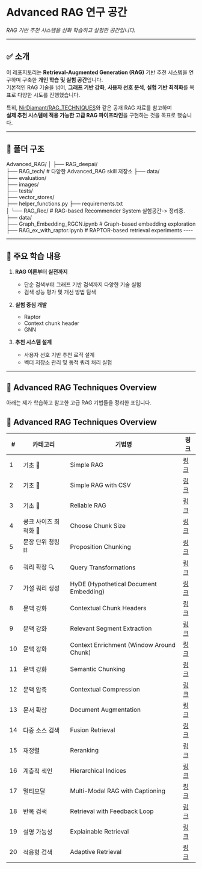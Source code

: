 # Advanced RAG 연구 공간  
_RAG 기반 추천 시스템을 심화 학습하고 실험한 공간입니다._

---

## ✅ 소개

이 레포지토리는 **Retrieval-Augmented Generation (RAG)** 기반 추천 시스템을 연구하며 구축한 **개인 학습 및 실험 공간**입니다.  
기본적인 RAG 기술을 넘어, **그래프 기반 강화**, **사용자 선호 분석**, **실험 기반 최적화**를 목표로 다양한 시도를 진행했습니다.

특히, [NirDiamant/RAG_TECHNIQUES](https://github.com/NirDiamant/RAG_TECHNIQUES)와 같은 공개 RAG 자료를 참고하며  
**실제 추천 시스템에 적용 가능한 고급 RAG 파이프라인**을 구현하는 것을 목표로 했습니다.

---

## 📂 폴더 구조
Advanced_RAG/
│
├── RAG_deepai/        
├── RAG_tech/          # 다양한 Advanced_RAG skill 저장소
├── data/              
├── evaluation/        
├── images/            
├── tests/             
├── vector_stores/     
├── helper_functions.py
├── requirements.txt   
│
└── RAG_Rec/           # RAG-based Recommender System 실험공간-> 정리중.
    ├── data/              
    ├── Graph_Embedding_RGCN.ipynb      # Graph-based embedding exploration
    ├── RAG_ex_with_raptor.ipynb        # RAPTOR-based retrieval experiments
    ----


---

## 🚩 주요 학습 내용

1. **RAG 이론부터 실전까지**
   - 단순 검색부터 그래프 기반 검색까지 다양한 기술 실험
   - 검색 성능 평가 및 개선 방법 탐색

2. **실험 중심 개발**
   - Raptor
   - Context chunk header
   - GNN 

3. **추천 시스템 설계**
   - 사용자 선호 기반 추천 로직 설계
   - 벡터 저장소 관리 및 동적 쿼리 처리 실험

---
## 📌 Advanced RAG Techniques Overview

아래는 제가 학습하고 참고한 고급 RAG 기법들을 정리한 표입니다.

## 📌 Advanced RAG Techniques Overview

| #  | 카테고리           | 기법명                                         | 링크                                                                                                                         |
|----|--------------------|-----------------------------------------------|------------------------------------------------------------------------------------------------------------------------------|
| 1  | 기초 🌱            | Simple RAG                                    | [링크](https://github.com/kimminyeol/RAG_RESEARCH/blob/main/Advanced_RAG/RAG_tech/01_simple_rag.ipynb)                       |
| 2  | 기초 🌱            | Simple RAG with CSV                           | [링크](https://github.com/kimminyeol/RAG_RESEARCH/blob/main/Advanced_RAG/RAG_tech/02_simple_csv_rag.ipynb)                   |
| 3  | 기초 🌱            | Reliable RAG                                  | [링크](https://github.com/kimminyeol/RAG_RESEARCH/blob/main/Advanced_RAG/RAG_tech/03_reliable_rag.ipynb)                     |
| 4  | 쿵크 사이즈 최적화 📏 | Choose Chunk Size                              | [링크](https://github.com/kimminyeol/RAG_RESEARCH/blob/main/Advanced_RAG/RAG_tech/04_choose_chunk_size.ipynb)                |
| 5  | 문장 단위 청킹 ⛓️  | Proposition Chunking                          | [링크](https://github.com/kimminyeol/RAG_RESEARCH/blob/main/Advanced_RAG/RAG_tech/05_proposition_chunking.ipynb)             |
| 6  | 쿼리 확장 🔍       | Query Transformations                         | [링크](https://github.com/kimminyeol/RAG_RESEARCH/blob/main/Advanced_RAG/RAG_tech/06_query_transformations.ipynb)            |
| 7  | 가설 쿼리 생성    | HyDE (Hypothetical Document Embedding)        | [링크](https://github.com/kimminyeol/RAG_RESEARCH/blob/main/Advanced_RAG/RAG_tech/07_HyDe_Hypothetical_Document_Embedding.ipynb) |
| 8  | 문맥 강화        | Contextual Chunk Headers                      | [링크](https://github.com/kimminyeol/RAG_RESEARCH/blob/main/Advanced_RAG/RAG_tech/08_contextual_chunk_headers.ipynb)         |
| 9  | 문맥 강화        | Relevant Segment Extraction                   | [링크](https://github.com/kimminyeol/RAG_RESEARCH/blob/main/Advanced_RAG/RAG_tech/09_relevant_segment_extraction.ipynb)      |
| 10 | 문맥 강화        | Context Enrichment (Window Around Chunk)      | [링크](https://github.com/kimminyeol/RAG_RESEARCH/blob/main/Advanced_RAG/RAG_tech/10_context_enrichment_window_around_chunk.ipynb) |
| 11 | 문맥 강화        | Semantic Chunking                             | [링크](https://github.com/kimminyeol/RAG_RESEARCH/blob/main/Advanced_RAG/RAG_tech/11_semantic_chunking.ipynb)                |
| 12 | 문맥 압축        | Contextual Compression                        | [링크](https://github.com/kimminyeol/RAG_RESEARCH/blob/main/Advanced_RAG/RAG_tech/12_contextual_compression.ipynb)           |
| 13 | 문서 확장        | Document Augmentation                         | [링크](https://github.com/kimminyeol/RAG_RESEARCH/blob/main/Advanced_RAG/RAG_tech/13_document_augmentation.ipynb)            |
| 14 | 다중 소스 검색   | Fusion Retrieval                              | [링크](https://github.com/kimminyeol/RAG_RESEARCH/blob/main/Advanced_RAG/RAG_tech/14_fusion_retrieval.ipynb)                 |
| 15 | 재정렬           | Reranking                                     | [링크](https://github.com/kimminyeol/RAG_RESEARCH/blob/main/Advanced_RAG/RAG_tech/15_reranking.ipynb)                       |
| 16 | 계층적 색인      | Hierarchical Indices                           | [링크](https://github.com/kimminyeol/RAG_RESEARCH/blob/main/Advanced_RAG/RAG_tech/16_hierarchical_indices.ipynb)             |
| 17 | 멀티모달        | Multi-Modal RAG with Captioning                | [링크](https://github.com/kimminyeol/RAG_RESEARCH/blob/main/Advanced_RAG/RAG_tech/17_multi_model_rag_with_captioning.ipynb)  |
| 18 | 반복 검색        | Retrieval with Feedback Loop                  | [링크](https://github.com/kimminyeol/RAG_RESEARCH/blob/main/Advanced_RAG/RAG_tech/18_***_retrieval_with_feedback_loop.ipynb) |
| 19 | 설명 가능성      | Explainable Retrieval                         | [링크](https://github.com/kimminyeol/RAG_RESEARCH/blob/main/Advanced_RAG/RAG_tech/19_explainable_retrieval.ipynb)            |
| 20 | 적응형 검색      | Adaptive Retrieval                            | [링크](https://github.com/kimminyeol/RAG_RESEARCH/blob/main/Advanced_RAG/RAG_tech/20_adaptive_retrieval.ipynb)               |




